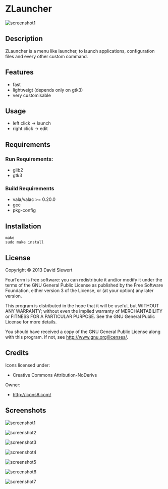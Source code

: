 # ZLauncher #

![screenshot1](https://raw.github.com/zeromancer/zlauncher/master/screenshots/1.png)

## Description ##

ZLauncher is a menu like launcher,
to launch applications, configuration files 
and every other custom command.


## Features ##
 * fast
 * lightweigt (depends only on gtk3)
 * very customisable


## Usage ##
 * left click -> launch
 * right click -> edit


## Requirements ##

### Run Requirements:
 * glib2
 * gtk3


### Build Requirements
 * vala/valac >= 0.20.0
 * gcc
 * pkg-config

 
## Installation ##

```
make
sudo make install
```


## License ##

Copyright © 2013 David Siewert

FourTerm is free software: you can redistribute it and/or modify it under the terms of the GNU General Public License as published by the Free Software Foundation, either version 3 of the License, or (at your option) any later version.

This program is distributed in the hope that it will be useful, but WITHOUT ANY WARRANTY; without even the implied warranty of MERCHANTABILITY or FITNESS FOR A PARTICULAR PURPOSE. See the GNU General Public License for more details.

You should have received a copy of the GNU General Public License along with this program. If not, see http://www.gnu.org/licenses/.

## Credits ##

Icons licensed under:
 * Creative Commons Attribution-NoDerivs

Owner:
 * http://icons8.com/


## Screenshots ##

![screenshot1](https://raw.github.com/zeromancer/zlauncher/master/screenshots/1.png)

![screenshot2](https://raw.github.com/zeromancer/zlaunchermaster/screenshots/2.png)

![screenshot3](https://raw.github.com/zeromancer/zlauncher/master/screenshots/3.png)

![screenshot4](https://raw.github.com/zeromancer/zlauncher/master/screenshots/4.png)

![screenshot5](https://raw.github.com/zeromancer/zlauncher/master/screenshots/5.png)

![screenshot6](https://raw.github.com/zeromancer/zlauncher/master/screenshots/6.png)

![screenshot7](https://raw.github.com/zeromancer/zlauncher/master/screenshots/7.png)
